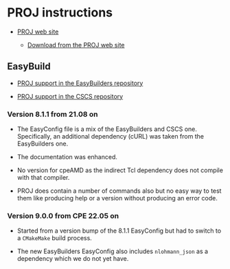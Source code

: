# PROJ instructions

  * [PROJ web site](https://proj.org/)

      * [Download from the PROJ web site](https://proj.org/download.html)


## EasyBuild

  * [PROJ support in the EasyBuilders repository](https://github.com/easybuilders/easybuild-easyconfigs/tree/develop/easybuild/easyconfigs/p/PROJ)

  * [PROJ support in the CSCS repository](https://github.com/eth-cscs/production/tree/master/easybuild/easyconfigs/p/PROJ)


### Version 8.1.1 from 21.08 on

  * The EasyConfig file is a mix of the EasyBuilders and CSCS one. Specifically,
    an additional dependency (cURL) was taken from the EasyBuilders one.

  * The documentation was enhanced.

  * No version for cpeAMD as the indirect Tcl dependency does not compile with that
    compiler.

  * PROJ does contain a number of commands also but no easy way to test them like
    producing help or a version without producing an error code.

### Version 9.0.0 from CPE 22.05 on

  * Started from a version bump of the 8.1.1 EasyConfig but had to switch to a
    `CMakeMake` build process.

  * The new EasyBuilders EasyConfig also includes `nlohmann_json` as a dependency
    which we do not yet have.



